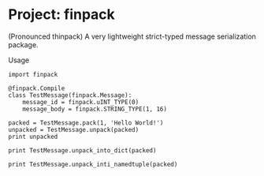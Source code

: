 # Project: finpack

(Pronounced thinpack) A very lightweight strict-typed message serialization package. 

Usage

    import finpack

    @finpack.Compile
    class TestMessage(finpack.Message):
        message_id = finpack.uINT_TYPE(0)
        message_body = finpack.STRING_TYPE(1, 16)

    packed = TestMessage.pack(1, 'Hello World!')
    unpacked = TestMessage.unpack(packed)
    print unpacked

    print TestMessage.unpack_into_dict(packed)

    print TestMessage.unpack_inti_namedtuple(packed)
